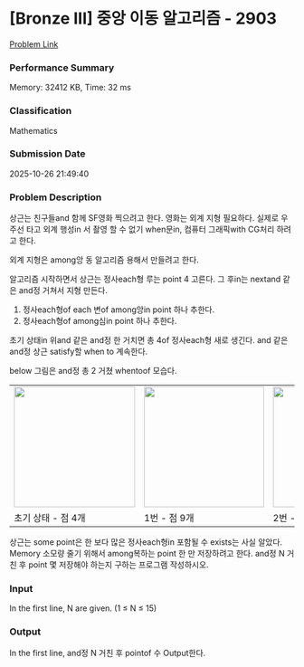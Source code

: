 <!-- Official English translation (US) — human-reviewed -->
<!-- Original: README.md -->
<!-- Translation generated: 2025-10-26 16:46:49 UTC -->

# [Bronze III] 중앙 이동 알고리즘 - 2903 

[Problem Link](https://www.acmicpc.net/problem/2903) 

### Performance Summary

Memory: 32412 KB, Time: 32 ms

### Classification

Mathematics

### Submission Date

2025-10-26 21:49:40

### Problem Description

<p>상근는 친구들and 함께 SF영화 찍으려고 한다.  영화는 외계 지형 필요하다. 실제로 우주선 타고 외계 행성in 서 촬영 할 수 없기 when문in, 컴퓨터 그래픽with CG처리 하려고 한다.</p>

<p>외계 지형은 among앙 동 알고리즘 용해서 만들려고 한다.</p>

<p>알고리즘 시작하면서 상근는 정사each형 루는 point 4 고른다. 그 후in는 nextand 같은 and정 거쳐서 지형 만든다.</p>

<ol>
	<li>정사each형of each 변of among앙in point 하나 추한다.</li>
	<li>정사each형of among심in point 하나 추한다.</li>
</ol>

<p>초기 상태in 위and 같은 and정 한  거치면 총 4of 정사each형 새로 생긴다. and 같은 and정 상근 satisfy할 when to 계속한다.</p>

<p>below 그림은 and정 총 2 거쳤 whentoof 모습다.</p>

<table class="table table-bordered td-center">
	<tbody>
		<tr>
			<td><img alt="" src="" style="width: 214px; height: 213px;"></td>
			<td><img alt="" src="" style="width: 212px; height: 213px;"></td>
			<td><img alt="" src="" style="width: 212px; height: 213px;"></td>
		</tr>
		<tr>
			<td>초기 상태 - 점 4개</td>
			<td>1번 - 점 9개</td>
			<td>2번 - 25개</td>
		</tr>
	</tbody>
</table>

<p>상근는 some point은 한  보다 많은 정사each형in 포함될 수 exists는 사실 알았다. Memory 소모량 줄기 위해서 among복하는 point 한 만 저장하려고 한다. and정 N 거친 후 point 몇  저장해야 하는지 구하는 프로그램 작성하시오.</p>

### Input 

 <p>In the first line, N are given. (1 ≤ N ≤ 15)</p>

### Output 

 <p>In the first line, and정 N 거친 후 pointof 수 Output한다.</p>

